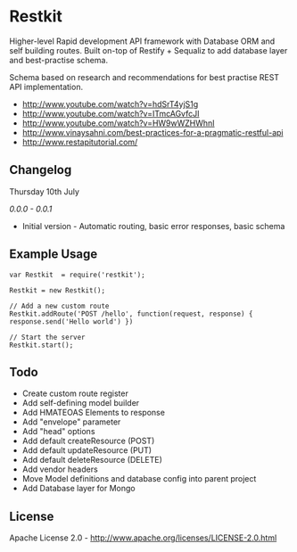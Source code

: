 # Restkit

Higher-level Rapid development API framework with Database ORM and self building routes.
Built on-top of Restify + Sequaliz to add database layer and best-practise schema.

Schema based on research and recommendations for best practise REST API implementation.

- http://www.youtube.com/watch?v=hdSrT4yjS1g
- http://www.youtube.com/watch?v=ITmcAGvfcJI
- http://www.youtube.com/watch?v=HW9wWZHWhnI
- http://www.vinaysahni.com/best-practices-for-a-pragmatic-restful-api
- http://www.restapitutorial.com/

## Changelog

Thursday 10th July

*0.0.0 - 0.0.1*

- Initial version - Automatic routing, basic error responses, basic schema

## Example Usage

```
var Restkit  = require('restkit');

Restkit = new Restkit();

// Add a new custom route
Restkit.addRoute('POST /hello', function(request, response) { response.send('Hello world') })

// Start the server
Restkit.start();

```

## Todo

- Create custom route register
- Add self-defining model builder
- Add HMATEOAS Elements to response
- Add "envelope" parameter
- Add "head" options
- Add default createResource (POST)
- Add default updateResource (PUT)
- Add default deleteResource (DELETE)
- Add vendor headers
- Move Model definitions and database config into parent project
- Add Database layer for Mongo


## License

Apache License 2.0 - http://www.apache.org/licenses/LICENSE-2.0.html

